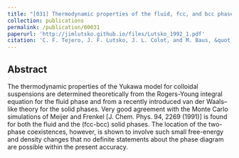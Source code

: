```yaml
---
title: "[031] Thermodynamic properties of the fluid, fcc, and bcc phases of monodisperse charge-stabilized colloidal suspensions within the Yukawa model"
collection: publications
permalink: /publication/00031
paperurl: 'http://jimlutsko.github.io/files/Lutsko_1992_1.pdf'
citation: 'C. F. Tejero, J. F. Lutsko, J. L. Colot, and M. Baus, &quot;Thermodynamic properties of the fluid, fcc, and bcc phases of monodisperse charge-stabilized colloidal suspensions within the Yukawa model&quot;, <i>Phys. Rev. A</i>, <strong>46</strong>, 3373 (1992)'
---
```

Abstract
---
The thermodynamic properties of the Yukawa model for colloidal suspensions are determined theoretically from the Rogers-Young integral equation for the fluid phase and from a recently introduced van der Waals–like theory for the solid phases. Very good agreement with the Monte Carlo simulations of Meijer and Frenkel [J. Chem. Phys. 94, 2269 (1991)] is found for both the fluid and the (fcc-bcc) solid phases. The location of the two-phase coexistences, however, is shown to involve such small free-energy and density changes that no definite statements about the phase diagram are possible within the present accuracy.
